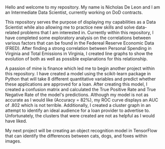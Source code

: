 Hello and welcome to my repository. My name is Nicholas De Leon and I am an Intermediate Data Scientist, currently working on DoD contracts. 

This repository serves the purpose of displaying my capabilities as a Data Scientist while also allowing me to practice new skills and solve data-related problems that I am interested in. 
Currently within this repository, I have completed some exploratory analysis on the correlations between various factors that can be found in the Federeal Reserve Economic Data (FRED).
After finding a strong correlation between Personal Spending in Virginia and Total Emissions in Virginia, I created line graphs to show the evolution of both as well as possible explanations for this relationship.

A passion of mine is finance which led me to begin another project within this repository. I have created a model using the scikit-learn package in Python that will take 8 different quantitative variables and predict whether these applications are approved for a loan.
After creating this model, I created a confusion matrix and calculated the True Positive Rate and True Negative Rate of the model's predictions. Although my model is not as accurate as I would like (Accuracy = 82%), my ROC curve displays an AUC of .802 which is not terrible. Additionally, I created a cluster graph in an attempt to identify an ideal audience for a loan provider to advertise to. Unfortunately, the clusters that were created are not as helpful as I would have liked.

My next project will be creating an object recognition model in TensorFlow that can identify the differences between cats, dogs, and foxes within images. 
